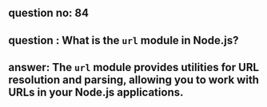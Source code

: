 
      
## question no: 84

## question : What is the `url` module in Node.js?

## answer: The `url` module provides utilities for URL resolution and parsing, allowing you to work with URLs in your Node.js applications.
      